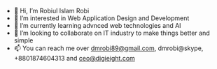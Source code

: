 - 👋 Hi, I’m Robiul Islam Robi
- 👀 I’m interested in Web Application Design and Development
- 🌱 I’m currently learning advnced web technologies and AI
- 💞️ I’m looking to collaborate on IT industry to make things better and simple
- 📫 You can reach me over dmrobi89@gmail.com, dmrobi@skype, +8801874604313 and ceo@digieight.com

<!---
dmrobi/dmrobi is a ✨ special ✨ repository because its `README.md` (this file) appears on your GitHub profile.
You can click the Preview link to take a look at your changes.
--->
